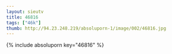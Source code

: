 ```yaml
--- 
layout: sieutv
title: 46816
tags: ["46k"]
thumb: http://94.23.248.219/absoluporn-1/image/002/46816.jpg
---
```

{% include absoluporn key="46816" %} 
